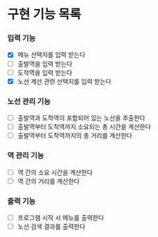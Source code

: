 # 구현 기능 목록

### 입력 기능
- [x] 메뉴 선택지를 입력 받는다
- [ ] 출발역을 입력 받는다
- [ ] 도착역을 입력 받는다
- [x] 노선 계산 관련 선택지를 입력 받는다

### 노선 관리 기능
- [ ] 출발역과 도착역이 포함되어 있는 노선을 추출한다
- [ ] 출발역부터 도착역까지 소요되는 총 시간을 계산한다
- [ ] 출발역부터 도착역까지의 총 거리를 계산한다

### 역 관리 기능
- [ ] 역 간의 소요 시간을 계산한다
- [ ] 역 간의 거리를 계산한다

### 출력 기능
- [ ] 프로그램 시작 시 메뉴를 출력한다
- [ ] 노선 검색 결과를 출력한다